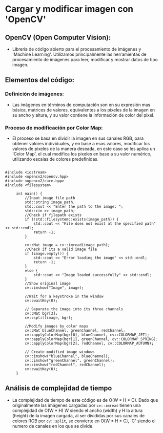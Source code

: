 # Cargar y modificar imagen con 'OpenCV'

## OpenCV (Open Computer Vision):
- Librería de código abierto para el procesamiento de imágenes y 'Machine Learning'. Utilizamos principalmente las herramientas de procesamiento de imágenes para leer, modificar y mostrar datos de tipo imagen.
## Elementos del código:
### Definición de imágenes:
- Las imágenes en términos de computación son en su expresión mas básica, matrices de valores, equivalentes a los pixeles de la imagen en su ancho y altura, y su valor contiene la información de color del pixel.
### Proceso de modificación por Color Map:
- El proceso se basa en dividir la imagen en sus canales RGB, para obtener valores individuales, y en base a esos valores, modificar los valores de pixeles de la manera deseada, en este caso se les aplica un 'Color Map', el cual modifica los pixeles en base a su valor numérico, utilizando escalas de colores predefinidas.

```

#include <iostream>
#include <opencv2/opencv.hpp>
#include <opencv2/core.hpp>
#include <filesystem>

     int main() {
         //Input image file path
         std::string image_path;
         std::cout << "Enter the path to the image: ";
         std::cin >> image_path;
         //Check if filepath exists
         if (!std::filesystem::exists(image_path)) {
             std::cout << "File does not exist at the specified path" << std::endl;
             return -1;
         }

         cv::Mat image = cv::imread(image_path);
         //Check if its a valid image file
         if (image.empty()) {
             std::cout << "Error loading the image" << std::endl;
             return -1;
         }
         else {
             std::cout << "Image loaded successfully" << std::endl;
         }
         //Show original image
         cv::imshow("Image", image);

         //Wait for a keystroke in the window
         cv::waitKey(0);

         // Separate the image into its three channels
         cv::Mat bgr[3];
         cv::split(image, bgr);

         //Modify images by color maps
         cv::Mat blueChannel, greenChannel, redChannel;
         cv::applyColorMap(bgr[0], blueChannel, cv::COLORMAP_JET);
         cv::applyColorMap(bgr[1], greenChannel, cv::COLORMAP_SPRING);
         cv::applyColorMap(bgr[2], redChannel, cv::COLORMAP_AUTUMN);

         // Create modified image windows
         cv::imshow("blueChannel", blueChannel);
         cv::imshow("greenChannel", greenChannel);
         cv::imshow("redChannel", redChannel);
         cv::waitKey(0);
     }
```
## Análisis de complejidad de tiempo
- La complejidad de tiempo de este código es de O(W * H * C). Dado que originalmente las imágenes cargadas por `cv::imread` tienen una complejidad de O(W * H) W siendo el ancho (width) y H la altura (height) de la imagen cargada, al ser divididas por sus canales de colores RGB por `cv::split`, se convierte en O(W * H * C), 'C' siendo el numero de canales en los que se divide.
